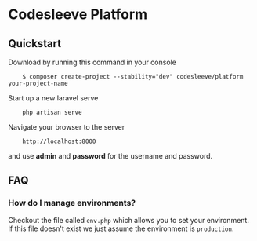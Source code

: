 Codesleeve Platform
========

## Quickstart

Download by running this command in your console

```
    $ composer create-project --stability="dev" codesleeve/platform your-project-name
```

Start up a new laravel serve

```
    php artisan serve
```

Navigate your browser to the server

```
	http://localhost:8000
```

and use **admin** and **password** for the username and password.

## FAQ

### How do I manage environments?

Checkout the file called `env.php` which allows you to set your environment. If this file doesn't exist we just assume the environment is `production`.

